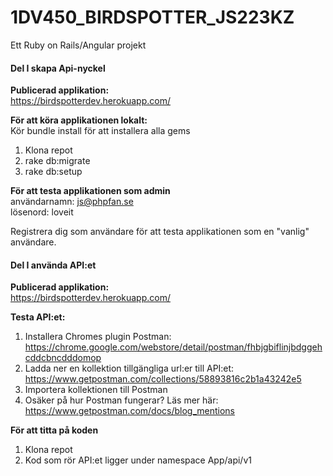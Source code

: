 
# 1DV450_BIRDSPOTTER_JS223KZ
Ett Ruby on Rails/Angular projekt


#### Del I skapa Api-nyckel

**Publicerad applikation:**</br>
https://birdspotterdev.herokuapp.com/

**För att köra applikationen lokalt:**</br>
Kör bundle install för att installera alla gems</br>
  1. Klona repot</br>
  2. rake db:migrate</br>
  3. rake db:setup</br>

**För att testa applikationen som admin**</br>
användarnamn: js@phpfan.se</br>
lösenord: loveit</br>

Registrera dig som användare för att testa applikationen som en "vanlig" användare.


#### Del I använda API:et

**Publicerad applikation:**</br>
https://birdspotterdev.herokuapp.com/

**Testa API:et:**</br>
  1. Installera Chromes plugin Postman: https://chrome.google.com/webstore/detail/postman/fhbjgbiflinjbdggehcddcbncdddomop</br>
  2. Ladda ner en kollektion tillgängliga url:er till API:et: https://www.getpostman.com/collections/58893816c2b1a43242e5</br>
  3. Importera kollektionen till Postman</br>
  4. Osäker på hur Postman fungerar? Läs mer här: https://www.getpostman.com/docs/blog_mentions

**För att titta på koden**</br>
  1. Klona repot</br>
  2. Kod som rör API:et ligger under namespace App/api/v1</br>




